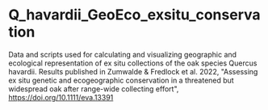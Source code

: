 # Q_havardii_GeoEco_exsitu_conservation

Data and scripts used for calculating and visualizing geographic and ecological representation of ex situ collections of the oak species Quercus havardii. Results published in Zumwalde & Fredlock et al. 2022, "Assessing ex situ genetic and ecogeographic conservation in a threatened but widespread oak after range-wide collecting effort", https://doi.org/10.1111/eva.13391
